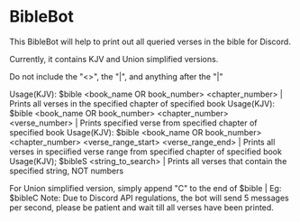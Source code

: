 # BibleBot

This BibleBot will help to print out all queried verses in the bible for Discord.

Currently, it contains KJV and Union simplified versions.

Do not include the "<>", the "|", and anything after the "|"

Usage(KJV): $bible <book_name OR book_number> <chapter_number> | Prints all verses in the specified chapter of specified book
Usage(KJV): $bible <book_name OR book_number> <chapter_number> <verse_number> | Prints specified verse from specified chapter of specified book
Usage(KJV): $bible <book_name OR book_number> <chapter_number> <verse_range_start> <verse_range_end> | Prints all verses in speciified verse range from specified chapter of specified book
Usage(KJV); $bibleS <string_to_search> | Prints all verses that contain the specified string, NOT numbers

For Union simplified version, simply append "C" to the end of $bible | Eg: $bibleC
Note: Due to Discord API regulations, the bot will send 5 messages per second, please be patient and wait till all verses have been printed.
